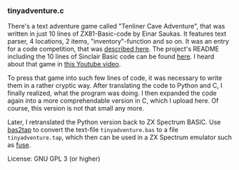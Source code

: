 ### tinyadventure.c

There's a text adventure game called "Tenliner Cave Adventure", that was written in just 10 lines of ZX81-Basic-code by Einar Saukas. It features text parser, 4 locations, 2 items, "inventory"-function and so on. It was an entry for a code competition, that was [described here](https://spectrumcomputing.co.uk/index.php?cat=96&id=30392). The project's README including the 10 lines of Sinclair Basic code can be found [here](https://spectrumcomputing.co.uk/zxdb/sinclair/entries/0030392/10CAVEADV.txt).
I heard about that game in [this Youtube video](https://www.youtube.com/watch?v=_d2g5BXdyfU).

To press that game into such few lines of code, it was necessary to write them in a rather cryptic way. After translating the code to Python and C, I finally realized, what the program was doing. I then expanded the code again into a more comprehendable version in C, which I upload here. Of course, this version is not that small any more.

Later, I retranslated the Python version back to ZX Spectrum BASIC. Use [bas2tap](https://github.com/speccyorg/bas2tap) to convert the text-file `tinyadventure.bas` to a file `tinyadventure.tap`, which then can be used in a ZX Spectrum emulator such as [fuse](http://fuse-emulator.sourceforge.net/).

License: GNU GPL 3 (or higher)
